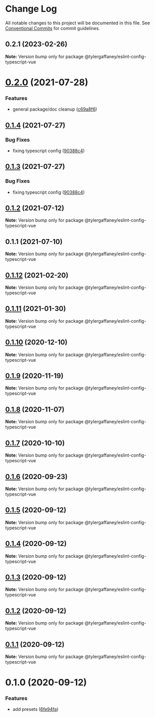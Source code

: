 # Change Log

All notable changes to this project will be documented in this file.
See [Conventional Commits](https://conventionalcommits.org) for commit guidelines.

## 0.2.1 (2023-02-26)

**Note:** Version bump only for package @tylergaffaney/eslint-config-typescript-vue





# [0.2.0](https://github.com/tylergaffaney/configs/compare/@tylergaffaney/eslint-config-typescript-vue@0.1.4...@tylergaffaney/eslint-config-typescript-vue@0.2.0) (2021-07-28)


### Features

* general package/doc cleanup ([c69a8f6](https://github.com/tylergaffaney/configs/commit/c69a8f60a03531f44d7996955d48d522d9637427))





## [0.1.4](https://github.com/tylergaffaney/configs/compare/@tylergaffaney/eslint-config-typescript-vue@0.1.2...@tylergaffaney/eslint-config-typescript-vue@0.1.4) (2021-07-27)

### Bug Fixes

- fixing typescript config ([90388c4](https://github.com/tylergaffaney/configs/commit/90388c4a744ba11070f668e752123d549994c4fb))

## [0.1.3](https://github.com/tylergaffaney/configs/compare/@tylergaffaney/eslint-config-typescript-vue@0.1.2...@tylergaffaney/eslint-config-typescript-vue@0.1.3) (2021-07-27)

### Bug Fixes

- fixing typescript config ([90388c4](https://github.com/tylergaffaney/configs/commit/90388c4a744ba11070f668e752123d549994c4fb))

## [0.1.2](https://github.com/tylergaffaney/configs/compare/@tylergaffaney/eslint-config-typescript-vue@0.1.1...@tylergaffaney/eslint-config-typescript-vue@0.1.2) (2021-07-12)

**Note:** Version bump only for package @tylergaffaney/eslint-config-typescript-vue

## 0.1.1 (2021-07-10)

**Note:** Version bump only for package @tylergaffaney/eslint-config-typescript-vue

## [0.1.12](https://github.com/tylergaffaney/configs/compare/@tylergaffaney/eslint-config-typescript-vue@0.1.11...@tylergaffaney/eslint-config-typescript-vue@0.1.12) (2021-02-20)

**Note:** Version bump only for package @tylergaffaney/eslint-config-typescript-vue

## [0.1.11](https://github.com/tylergaffaney/configs/compare/@tylergaffaney/eslint-config-typescript-vue@0.1.10...@tylergaffaney/eslint-config-typescript-vue@0.1.11) (2021-01-30)

**Note:** Version bump only for package @tylergaffaney/eslint-config-typescript-vue

## [0.1.10](https://github.com/tylergaffaney/configs/compare/@tylergaffaney/eslint-config-typescript-vue@0.1.9...@tylergaffaney/eslint-config-typescript-vue@0.1.10) (2020-12-10)

**Note:** Version bump only for package @tylergaffaney/eslint-config-typescript-vue

## [0.1.9](https://github.com/tylergaffaney/configs/compare/@tylergaffaney/eslint-config-typescript-vue@0.1.8...@tylergaffaney/eslint-config-typescript-vue@0.1.9) (2020-11-19)

**Note:** Version bump only for package @tylergaffaney/eslint-config-typescript-vue

## [0.1.8](https://github.com/tylergaffaney/configs/compare/@tylergaffaney/eslint-config-typescript-vue@0.1.7...@tylergaffaney/eslint-config-typescript-vue@0.1.8) (2020-11-07)

**Note:** Version bump only for package @tylergaffaney/eslint-config-typescript-vue

## [0.1.7](https://github.com/tylergaffaney/configs/compare/@tylergaffaney/eslint-config-typescript-vue@0.1.6...@tylergaffaney/eslint-config-typescript-vue@0.1.7) (2020-10-10)

**Note:** Version bump only for package @tylergaffaney/eslint-config-typescript-vue

## [0.1.6](https://github.com/tylergaffaney/configs/compare/@tylergaffaney/eslint-config-typescript-vue@0.1.5...@tylergaffaney/eslint-config-typescript-vue@0.1.6) (2020-09-23)

**Note:** Version bump only for package @tylergaffaney/eslint-config-typescript-vue

## [0.1.5](https://github.com/tylergaffaney/configs/compare/@tylergaffaney/eslint-config-typescript-vue@0.1.4...@tylergaffaney/eslint-config-typescript-vue@0.1.5) (2020-09-12)

**Note:** Version bump only for package @tylergaffaney/eslint-config-typescript-vue

## [0.1.4](https://github.com/tylergaffaney/configs/compare/@tylergaffaney/eslint-config-typescript-vue@0.1.3...@tylergaffaney/eslint-config-typescript-vue@0.1.4) (2020-09-12)

**Note:** Version bump only for package @tylergaffaney/eslint-config-typescript-vue

## [0.1.3](https://github.com/tylergaffaney/configs/compare/@tylergaffaney/eslint-config-typescript-vue@0.1.2...@tylergaffaney/eslint-config-typescript-vue@0.1.3) (2020-09-12)

**Note:** Version bump only for package @tylergaffaney/eslint-config-typescript-vue

## [0.1.2](https://github.com/tylergaffaney/configs/compare/@tylergaffaney/eslint-config-typescript-vue@0.1.1...@tylergaffaney/eslint-config-typescript-vue@0.1.2) (2020-09-12)

**Note:** Version bump only for package @tylergaffaney/eslint-config-typescript-vue

## [0.1.1](https://github.com/tylergaffaney/configs/compare/@tylergaffaney/eslint-config-typescript-vue@0.1.0...@tylergaffaney/eslint-config-typescript-vue@0.1.1) (2020-09-12)

**Note:** Version bump only for package @tylergaffaney/eslint-config-typescript-vue

# 0.1.0 (2020-09-12)

### Features

- add presets ([6fe94fa](https://github.com/tylergaffaney/configs/commit/6fe94fae4ed9d80b18833c9e5a3f51f710ebda43))
